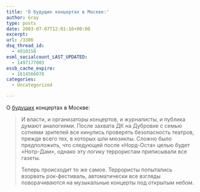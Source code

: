 ```yaml
---
title: 'О будущих концертах в Москве:'
author: Gray
type: posts
date: 2003-07-07T12:01:16+00:00
excerpt:
url: /3386
dsq_thread_id:
  - 4910158
esml_socialcount_LAST_UPDATED:
  - 1497177003
essb_cache_expire:
  - 1614566078
categories:
  - Uncategorized

---
```








О <a href="http://www.gazeta.ru/2003/07/07/vzryvnaavoln.shtml" target="_blank">будущих</a> концертах в Москве:

> И власти, и организаторы концертов, и журналисты, и публика думают аналогиями. После захвата ДК на Дубровке с семью сотнями зрителей все кинулись проверять безопасность театров, прежде всего тех, в которых шли мюзиклы. Сложно было предположить, что следующей после &laquo;Норд-Оста&raquo; целью будет &laquo;Нотр-Дам&raquo;, однако эту логику террористам приписывали все газеты. 
> 
> Теперь происходит то же самое. Террористы попытались взорвать рок-фестиваль, автоматически все взгляды поворачиваются на музыкальные концерты под открытым небом.